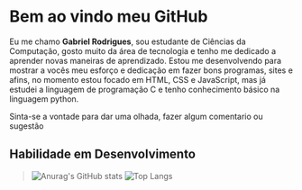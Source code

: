 # Bem ao vindo meu GitHub

Eu me chamo **Gabriel Rodrigues**, sou estudante de Ciências da Computação, gosto muito da área de tecnologia e tenho me dedicado a aprender novas maneiras de aprendizado. Estou me desenvolvendo para mostrar a vocês meu esforço e dedicação em fazer bons programas, sites e afins, no momento estou focado em HTML, CSS e JavaScript, mas já estudei a linguagem de programação C e tenho conhecimento básico na linguagem python. 


Sinta-se a vontade para dar uma olhada, fazer algum comentario ou sugestão

## Habilidade em Desenvolvimento
> ![Anurag's GitHub stats](https://github-readme-stats.vercel.app/api?username=GabrielRoOl&show_icons=true&theme=pie)
![Top Langs](https://github-readme-stats.vercel.app/api/top-langs/?username=GabrielRoOl&layout=compact)
